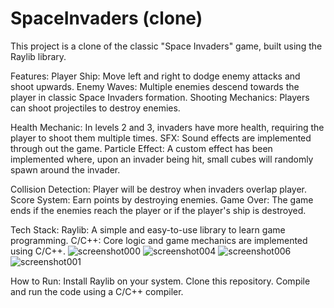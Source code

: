 # SpaceInvaders (clone)

This project is a clone of the classic "Space Invaders" game, built using the Raylib  library. 


Features:
Player Ship: Move left and right to dodge enemy attacks and shoot upwards.
Enemy Waves: Multiple enemies descend towards the player in classic Space Invaders formation.
Shooting Mechanics: Players can shoot projectiles to destroy enemies.

Health Mechanic: In levels 2 and 3, invaders have more health, requiring the player to shoot them multiple times.
SFX: Sound effects are implemented through out the game.
Particle Effect: A custom effect has been implemented where, upon an invader being hit, small cubes will randomly spawn around the invader.

Collision Detection: Player will be destroy when invaders overlap player.
Score System: Earn points by destroying enemies.
Game Over: The game ends if the enemies reach the player or if the player's ship is destroyed.

Tech Stack:
Raylib: A simple and easy-to-use library to learn game programming.
C/C++: Core logic and game mechanics are implemented using C/C++.
![screenshot000](https://github.com/user-attachments/assets/ca381353-a857-41c5-8ade-410131629d6a)
![screenshot004](https://github.com/user-attachments/assets/ff3c516d-c3c5-4c78-bc02-18f7d7fa301b)
![screenshot006](https://github.com/user-attachments/assets/65a4414d-4e68-4fec-8351-f294deface4b)
![screenshot001](https://github.com/user-attachments/assets/266973a0-2d40-418e-a991-0cb837afe2e6)

How to Run:
Install Raylib on your system.
Clone this repository.
Compile and run the code using a C/C++ compiler.
  
